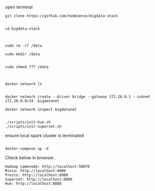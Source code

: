 

open terminal 

```
git clone https://github.com/nodesense/bigdata-stack


cd bigdata-stack 



sudo rm -rf /data

sudo mkdir /data


sudo chmod 777 /data



docker network ls


docker network create --driver bridge --gateway 172.20.0.1 --subnet 172.20.0.0/24  bigdatanet

docker network inspect bigdatanet


./scripts/init-hue.sh
./scripts/init-superset.sh
```

ensure local spark cluster is terminated 

```

docker-compose up -d
```

Check below in browser..

```
Hadoop namenode: http://localhost:50070
Minio: http://localhost:9000
Presto: http://localhost:8080
Superset: http://localhost:8088
Hue: http://localhost:8888

```




